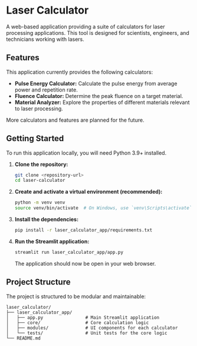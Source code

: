 # Laser Calculator

A web-based application providing a suite of calculators for laser processing applications. This tool is designed for scientists, engineers, and technicians working with lasers.

## Features

This application currently provides the following calculators:

*   **Pulse Energy Calculator:** Calculate the pulse energy from average power and repetition rate.
*   **Fluence Calculator:** Determine the peak fluence on a target material.
*   **Material Analyzer:** Explore the properties of different materials relevant to laser processing.

More calculators and features are planned for the future.

## Getting Started

To run this application locally, you will need Python 3.9+ installed.

1.  **Clone the repository:**
    ```bash
    git clone <repository-url>
    cd laser-calculator
    ```

2.  **Create and activate a virtual environment (recommended):**
    ```bash
    python -m venv venv
    source venv/bin/activate  # On Windows, use `venv\Scripts\activate`
    ```

3.  **Install the dependencies:**
    ```bash
    pip install -r laser_calculator_app/requirements.txt
    ```

4.  **Run the Streamlit application:**
    ```bash
    streamlit run laser_calculator_app/app.py
    ```
    The application should now be open in your web browser.

## Project Structure

The project is structured to be modular and maintainable:

```
laser_calculator/
├── laser_calculator_app/
│   ├── app.py                # Main Streamlit application
│   ├── core/                 # Core calculation logic
│   ├── modules/              # UI components for each calculator
│   └── tests/                # Unit tests for the core logic
└── README.md
```
